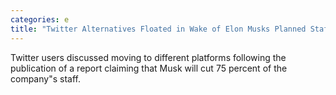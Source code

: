 ```yaml
---
categories: e
title: "Twitter Alternatives Floated in Wake of Elon Musks Planned Staff Cuts"
---
```

Twitter users discussed moving to different platforms following the publication of a report claiming that Musk will cut 75 percent of the company"s staff.